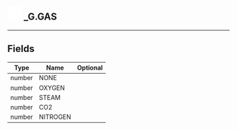 ## <img src="../../.gitbook/assets/base.png" width="32" height="32" /> _G.GAS


-----------------
## Fields

| Type   | Name | Optional |
| ------ | ---- | -------: |
| number | NONE |  |
| number | OXYGEN |  |
| number | STEAM |  |
| number | CO2 |  |
| number | NITROGEN |  |
